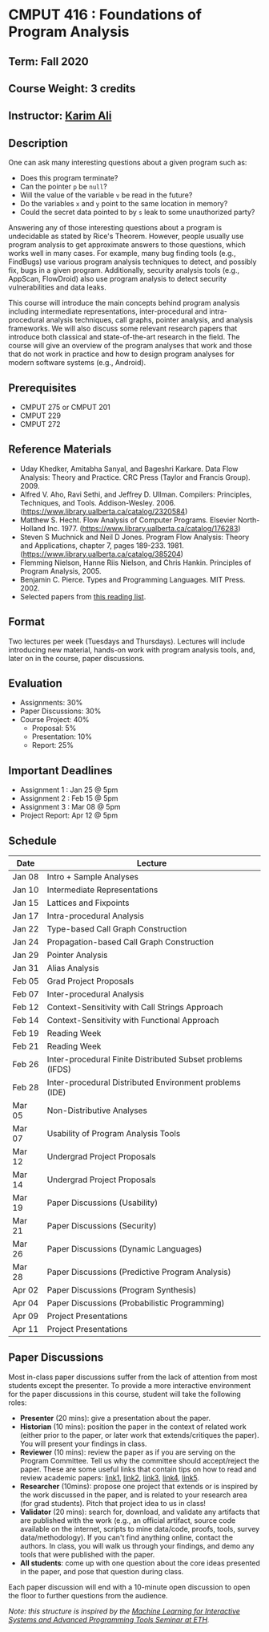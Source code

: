 # CMPUT 416 : Foundations of Program Analysis

## Term: Fall 2020
## Course Weight: 3 credits
## Instructor: [Karim Ali](http://karimali.ca)

## Description
One can ask many interesting questions about a given program such as:
- Does this program terminate?
- Can the pointer `p` be `null`?
- Will the value of the variable `v` be read in the future?
- Do the variables `x` and `y` point to the same location in memory?
- Could the secret data pointed to by `s` leak to some unauthorized party?

Answering any of those interesting questions about a program is undecidable as stated by Rice's Theorem. However, people usually use program analysis to get approximate answers to those questions, which works well in many cases. For example, many bug finding tools (e.g., FindBugs) use various program analysis techniques to detect, and possibly fix, bugs in a given program. Additionally, security analysis tools (e.g., AppScan, FlowDroid) also use program analysis to detect security vulnerabilities and data leaks.

This course will introduce the main concepts behind program analysis including intermediate representations, inter-procedural and intra-procedural analysis techniques, call graphs, pointer analysis, and analysis frameworks. We will also discuss some relevant research papers that introduce both classical and state-of-the-art research in the field. The course will give an overview of the program analyses that work and those that do not work in practice and how to design program analyses for modern software systems (e.g., Android).

## Prerequisites
- CMPUT 275 or CMPUT 201
- CMPUT 229
- CMPUT 272

## Reference Materials
- Uday Khedker, Amitabha Sanyal, and Bageshri Karkare. Data Flow Analysis: Theory and Practice. CRC Press (Taylor and Francis Group). 2009.
- Alfred V. Aho, Ravi Sethi, and Jeffrey D. Ullman. Compilers: Principles, Techniques, and Tools. Addison-Wesley. 2006. (https://www.library.ualberta.ca/catalog/2320584)
- Matthew S. Hecht. Flow Analysis of Computer Programs. Elsevier North-Holland Inc. 1977. (https://www.library.ualberta.ca/catalog/176283)
- Steven S Muchnick and Neil D Jones. Program Flow Analysis: Theory and Applications, chapter 7, pages 189-233. 1981. (https://www.library.ualberta.ca/catalog/385204)
- Flemming Nielson, Hanne Riis Nielson, and Chris Hankin. Principles of Program Analysis, 2005.
- Benjamin C. Pierce. Types and Programming Languages. MIT Press. 2002.
- Selected papers from [this reading list](https://github.com/staticanalysisseminar/resources/blob/master/papers.md).

## Format
Two lectures per week (Tuesdays and Thursdays). Lectures will include introducing new material, hands-on work with program analysis tools, and, later on in the course, paper discussions.

## Evaluation
* Assignments: 30%
* Paper Discussions: 30%
* Course Project: 40%
  * Proposal: 5%
  * Presentation: 10%
  * Report: 25%

## Important Deadlines
* Assignment 1  : Jan 25 @ 5pm
* Assignment 2  : Feb 15 @ 5pm
* Assignment 3  : Mar 08 @ 5pm
* Project Report: Apr 12 @ 5pm

## Schedule
| Date | Lecture |
| ---- | ------- |
| Jan 08 | Intro + Sample Analyses |
| Jan 10 | Intermediate Representations |
| Jan 15 | Lattices and Fixpoints |
| Jan 17 | Intra-procedural Analysis |
| Jan 22 | Type-based Call Graph Construction |
| Jan 24 | Propagation-based Call Graph Construction |
| Jan 29 | Pointer Analysis |
| Jan 31 | Alias Analysis |
| Feb 05 | Grad Project Proposals |
| Feb 07 | Inter-procedural Analysis |
| Feb 12 | Context-Sensitivity with Call Strings Approach |
| Feb 14 | Context-Sensitivity with Functional Approach |
| Feb 19 | Reading Week |
| Feb 21 | Reading Week |
| Feb 26 | Inter-procedural Finite Distributed Subset problems (IFDS) |
| Feb 28 | Inter-procedural Distributed Environment problems (IDE) |
| Mar 05 | Non-Distributive Analyses |
| Mar 07 | Usability of Program Analysis Tools |
| Mar 12 | Undergrad Project Proposals |
| Mar 14 | Undergrad Project Proposals |
| Mar 19 | Paper Discussions (Usability) |
| Mar 21 | Paper Discussions (Security) |
| Mar 26 | Paper Discussions (Dynamic Languages) |
| Mar 28 | Paper Discussions (Predictive Program Analysis) |
| Apr 02 | Paper Discussions (Program Synthesis) |
| Apr 04 | Paper Discussions (Probabilistic Programming) |
| Apr 09 | Project Presentations |
| Apr 11 | Project Presentations |

## Paper Discussions
Most in-class paper discussions suffer from the lack of attention from most students except the presenter. To provide a more interactive environment for the paper discussions in this course, student will take the following roles:

*   **Presenter** (20 mins): give a presentation about the paper.
*   **Historian** (10 mins): position the paper in the context of related work (either prior to the paper, or later work that extends/critiques the paper). You will present your findings in class.
*   **Reviewer** (10 mins): review the paper as if you are serving on the Program Committee. Tell us why the committee should accept/reject the paper. These are some useful links that contain tips on how to read and review academic papers: [link1](http://www.cgl.uwaterloo.ca/smann/Research/review-conference.txt), [link2](http://homes.cs.washington.edu/~mernst/advice/meier-paper.review.html), [link3](http://www.cl.cam.ac.uk/~ey204/teaching/ACS/R212_2015_2016/aid/stevens.pdf), [link4](http://library.queensu.ca/inforef/criticalreview.htm), [link5](http://cseweb.ucsd.edu/~wgg/CSE210/howtoread.html).
*   **Researcher** (10mins): propose one project that extends or is inspired by the work discussed in the paper, and is related to your research area (for grad students). Pitch that project idea to us in class!
*   **Validator** (20 mins): search for, download, and validate any artifacts that are published with the work (e.g., an official artifact, source code available on the internet, scripts to mine data/code, proofs, tools, survey data/methodology). If you can't find anything online, contact the authors. In class, you will walk us through your findings, and demo any tools that were published with the paper.
*   **All students**: come up with one question about the core ideas presented in the paper, and pose that question during class.

Each paper discussion will end with a 10-minute open discussion to open the floor to further questions from the audience.

*Note: this structure is inspired by the [Machine Learning for Interactive Systems and Advanced Programming Tools Seminar at ETH](https://ait.ethz.ch/teaching/courses/2016-FS-ML-IS-PL/).*
